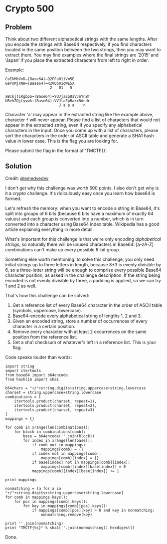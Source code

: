 # Crypto 500

## Problem

Think about two different alphabetical strings with the same lengths.
After you encode the strings with Base64 respectively, if you find characters located in the same position between the two strings, then you may want to extract them.
You may find examples where the final strings are ‘2015’ and ‘Japan’ if you place the extracted characters from left to right in order.

Example:

```
CaEkMbVnD→(Base64)→Q2FFa01iVm5E
GePoMjXNW→(Base64)→R2VQb01qWE5X
                    2   01   5

aBckjTiRgbpS→(Base64)→YUJja2pUaVJnYnBT
URehZQjLyvwk→(Base64)→VVJlaFpRakx5dndr
                        J a p a    n
```

Character 'a' may appear in the extracted string like the example above, character `f` will never appear.
Please find a list of characters that would not appear in the extracted string, even if you specify any alphabetical characters in the input.
Once you come up with a list of characters, please sort the characters in the order of ASCII table and generate a SHA1 hash value in lower case.
This is the flag you are looking for.

Please submit the flag in the format of 'TMCTF{<flag>}'.

## Solution

Credit: [@emedvedev](https://github.com/emedvedev)

I don't get why this challenge was worth 500 points. I also don't get why is it a _crypto_ challenge. It's ridiculously easy once you learn how base64 is formed.

Let's refresh the memory: when you want to encode a string in Base64, it's split into groups of 6 bits (because 6 bits have a maximum of exactly 64 values) and each group is converted into a number, which is in turn converted into a character using Base64 index table. Wikipedia has a good article explaining everything in more detail.

What's important for this challenge is that we're only encoding _alphabetical strings_, so naturally there will be unused characters in Base64: [a-zA-Z] combinations can't make up every possible 6-bit group.

Something else worth mentioning: to solve this challenge, you only need initial strings up to three letters in length, because 8*3 is evenly divisible by 6, so a three-letter string will be enough to comprise every possible Base64 character position, as asked in the challenge description. If the string being encoded is not evenly divisible by three, a padding is applied, so we can try 1 and 2 as well.

That's how this challenge can be solved:

1. Get a reference list of every Base64 character in the order of ASCII table (symbols, uppercase, lowercase).
2. Base64-encode every alphabetical string of lengths 1, 2 and 3.
3. Given an encoded string, store a number of occurrences of every character in a certain position.
4. Remove every character with at least 2 occurrences on the same position from the reference list.
5. Get a sha1 checksum of whatever's left in a reference list. This is your flag.

Code speaks louder than words:
```
import string
import itertools
from base64 import b64encode
from hashlib import sha1

b64chars = "+/"+string.digits+string.uppercase+string.lowercase
charset = string.uppercase+string.lowercase
combinations = [
    itertools.product(charset, repeat=1),
    itertools.product(charset, repeat=2),
    itertools.product(charset, repeat=3)
]
mappings = {}

for comb in xrange(len(combinations)):
    for block in combinations[comb]:
        base = b64encode(''.join(block))
        for index in xrange(len(base)):
            if comb not in mappings:
                mappings[comb] = {}
            if index not in mappings[comb]:
                mappings[comb][index] = {}
            if base[index] not in mappings[comb][index]:
                mappings[comb][index][base[index]] = 0
            mappings[comb][index][base[index]] += 1

print mappings

nonmatching = [a for a in "+/"+string.digits+string.uppercase+string.lowercase]
for comb in mappings.keys():
    for pos in mappings[comb].keys():
        for key in mappings[comb][pos].keys():
            if mappings[comb][pos][key] > 0 and key in nonmatching:
                nonmatching.remove(key)

print ''.join(nonmatching)
print "TMCTF{%s}" % sha1(''.join(nonmatching)).hexdigest()
```

Done.
